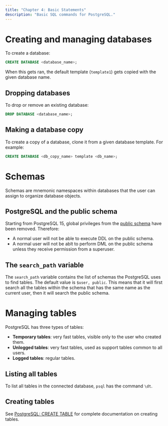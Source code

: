 ```yaml
---
title: "Chapter 4: Basic Statements"
description: "Basic SQL commands for PostgreSQL."
---
```


# Creating and managing databases
To create a database:

```sql
CREATE DATABASE <database_name>;
```

When this gets ran, the default template (`template1`) gets copied with the given database 
name.

## Dropping databases
To drop or remove an existing database:

```sql
DROP DATABASE <database_name>;
```

## Making a database copy
To create a copy of a database, clone it from a given database template. For example:

```sql
CREATE DATABASE <db_copy_name> template <db_name>;
```

# Schemas
Schemas are mnemonic namespaces within databases that the user can assign to organize 
database objects.

## PostgreSQL and the public schema
Starting from PostgreSQL 15, global privileges from the [public schema](https://www.postgresql.org/docs/current/ddl-schemas.html#DDL-SCHEMAS-PUBLIC) have been removed.
Therefore:

- A normal user will not be able to execute DDL on the public schema.
- A normal user will not be ablt to perform DML on the public schema unless they receive 
  permission from a superuser.

## The `search_path` variable
The `search_path` variable contains the list of schemas the PostgreSQL uses to find tables.
The default value is `$user, public`. This means that it will first search all the tables 
within the schema that has the same name as the current user, then it will search the 
public schema.

# Managing tables
PostgreSQL has three types of tables:

- **Temporary tables**: very fast tables, visible only to the user who created them.
- **Unlogged tables**: very fast tables, used as support tables common to all users.
- **Logged tables**: regular tables.

## Listing all tables
To list all tables in the connected database, `psql` has the command `\dt`.

## Creating tables
See [PostgreSQL: CREATE TABLE](https://www.postgresql.org/docs/current/sql-createtable.html) for complete documentation on creating tables.

